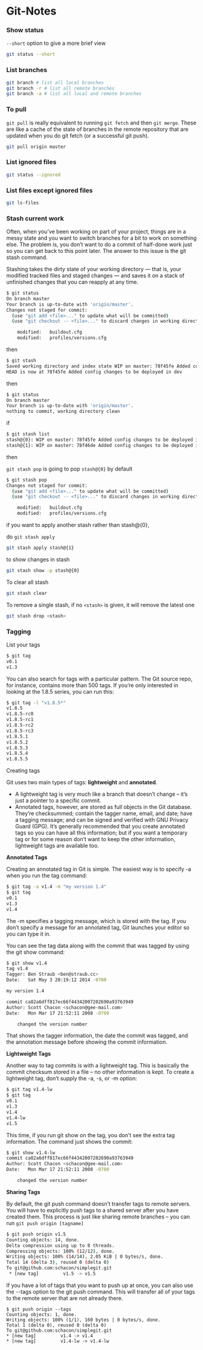 # Git-Notes

### Show status

`--short` option to give a more brief view

```bash
git status --short
```

### List branches

```bash
git branch # list all local branches
git branch -r # list all remote branches
git branch -a # list all local and remote branches
```

### To pull

`git pull` is really equivalent to running `git fetch` and then `git merge`. These are like a cache of the state of branches in the remote repository that are updated when you do git fetch (or a successful git push).

```bash
git pull origin master
```

### List ignored files

```bash
git status --ignored
```

### List files except ignored files

```bash
git ls-files
```

### Stash current work

Often, when you’ve been working on part of your project, things are in a messy state and you want to switch branches for a bit to work on something else. The problem is, you don’t want to do a commit of half-done work just so you can get back to this point later. The answer to this issue is the git stash command.

Stashing takes the dirty state of your working directory — that is, your modified tracked files and staged changes — and saves it on a stack of unfinished changes that you can reapply at any time.

```bash
$ git status
On branch master
Your branch is up-to-date with 'origin/master'.
Changes not staged for commit:
  (use "git add <file>..." to update what will be committed)
  (use "git checkout -- <file>..." to discard changes in working directory)

	modified:   buildout.cfg
	modified:   profiles/versions.cfg
```

then

```bash
$ git stash
Saved working directory and index state WIP on master: 78f45fe Added config changes to be deployed in dev
HEAD is now at 78f45fe Added config changes to be deployed in dev
```

then

```bash
$ git status
On branch master
Your branch is up-to-date with 'origin/master'.
nothing to commit, working directory clean
```

if

```bash
$ git stash list
stash@{0}: WIP on master: 78f45fe Added config changes to be deployed in dev
stash@{1}: WIP on master: 78f46de Added config changes to be deployed in dev
```

then

`git stash pop` is going to pop `stash@{0}` by default

```bash
$ git stash pop
Changes not staged for commit:
  (use "git add <file>..." to update what will be committed)
  (use "git checkout -- <file>..." to discard changes in working directory)

	modified:   buildout.cfg
	modified:   profiles/versions.cfg
```

if you want to apply another stash rather than stash@{0},

do `git stash apply`

```bash
git stash apply stash@{1}
```

to show changes in stash

```bash
git stash show -p stash@{0}
```

To clear all stash

```bash
git stash clear
```

To remove a single stash, if no `<stash>` is given, it will remove the latest one

```bash
git stash drop <stash>
```

### Tagging

List your tags

```bash
$ git tag
v0.1
v1.3
```

You can also search for tags with a particular pattern. The Git source repo, for instance, contains more than 500 tags. If you’re only interested in looking at the 1.8.5 series, you can run this:

```bash
$ git tag -l "v1.8.5*"
v1.8.5
v1.8.5-rc0
v1.8.5-rc1
v1.8.5-rc2
v1.8.5-rc3
v1.8.5.1
v1.8.5.2
v1.8.5.3
v1.8.5.4
v1.8.5.5
```

Creating tags

Git uses two main types of tags: **lightweight** and **annotated**.

- A lightweight tag is very much like a branch that doesn’t change – it’s just a pointer to a specific commit.
- Annotated tags, however, are stored as full objects in the Git database. They’re checksummed; contain the tagger name, email, and date; have a tagging message; and can be signed and verified with GNU Privacy Guard (GPG). It’s generally recommended that you create annotated tags so you can have all this information; but if you want a temporary tag or for some reason don’t want to keep the other information, lightweight tags are available too.

**Annotated Tags**

Creating an annotated tag in Git is simple. The easiest way is to specify -a when you run the tag command:

```bash
$ git tag -a v1.4 -m "my version 1.4"
$ git tag
v0.1
v1.3
v1.4
```

The -m specifies a tagging message, which is stored with the tag. If you don’t specify a message for an annotated tag, Git launches your editor so you can type it in.

You can see the tag data along with the commit that was tagged by using the git show command:

```bash
$ git show v1.4
tag v1.4
Tagger: Ben Straub <ben@straub.cc>
Date:   Sat May 3 20:19:12 2014 -0700

my version 1.4

commit ca82a6dff817ec66f44342007202690a93763949
Author: Scott Chacon <schacon@gee-mail.com>
Date:   Mon Mar 17 21:52:11 2008 -0700

    changed the version number
```

That shows the tagger information, the date the commit was tagged, and the annotation message before showing the commit information.

**Lightweight Tags**

Another way to tag commits is with a lightweight tag. This is basically the commit checksum stored in a file – no other information is kept. To create a lightweight tag, don’t supply the -a, -s, or -m option:

```bash
$ git tag v1.4-lw
$ git tag
v0.1
v1.3
v1.4
v1.4-lw
v1.5
```

This time, if you run git show on the tag, you don’t see the extra tag information. The command just shows the commit:

```bash
$ git show v1.4-lw
commit ca82a6dff817ec66f44342007202690a93763949
Author: Scott Chacon <schacon@gee-mail.com>
Date:   Mon Mar 17 21:52:11 2008 -0700

    changed the version number
```

**Sharing Tags**

By default, the git push command doesn’t transfer tags to remote servers. You will have to explicitly push tags to a shared server after you have created them. This process is just like sharing remote branches – you can run `git push origin [tagname]`

```bash
$ git push origin v1.5
Counting objects: 14, done.
Delta compression using up to 8 threads.
Compressing objects: 100% (12/12), done.
Writing objects: 100% (14/14), 2.05 KiB | 0 bytes/s, done.
Total 14 (delta 3), reused 0 (delta 0)
To git@github.com:schacon/simplegit.git
 * [new tag]         v1.5 -> v1.5
 ```
 
 If you have a lot of tags that you want to push up at once, you can also use the --tags option to the git push command. This will transfer all of your tags to the remote server that are not already there.
 
 ```
 $ git push origin --tags
Counting objects: 1, done.
Writing objects: 100% (1/1), 160 bytes | 0 bytes/s, done.
Total 1 (delta 0), reused 0 (delta 0)
To git@github.com:schacon/simplegit.git
 * [new tag]         v1.4 -> v1.4
 * [new tag]         v1.4-lw -> v1.4-lw
 ```
